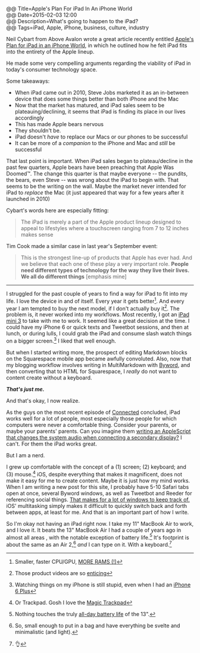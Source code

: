 @@ Title=Apple's Plan For iPad In An iPhone World  
@@ Date=2015-02-03 12:00  
@@ Description=What's going to happen to the iPad?  
@@ Tags=iPad, Apple, iPhone, business, culture, industry  

Neil Cybart from Above Avalon wrote a great article recently entitled [Apple's Plan for iPad in an iPhone World](http://www.aboveavalon.com/notes/2015/1/13/apples-plan-for-ipad-in-an-iphone-world), in which he outlined how he felt iPad fits into the entirety of the Apple lineup. 

He made some very compelling arguments regarding the viability of iPad in today's consumer technology space. 

Some takeaways:

* When iPad came out in 2010, Steve Jobs marketed it as an in-between device that does some things better than both iPhone and the Mac
* Now that the market has matured, and iPad sales seem to be plateauing/declining, it seems that iPad is finding its place in our lives accordingly
* This has made Apple bears nervous
* They shouldn't be. 
* iPad doesn't *have* to replace our Macs or our phones  to be successful
* It can be more of a *companion* to the iPhone and Mac and *still* be successful

That last point is important. When iPad sales began to plateau/decline in the past few quarters, Apple bears have been preaching that Apple Was Doomed™. The change this quarter is that maybe everyone -- the pundits, the bears, even Steve -- was wrong about the iPad to begin with. That seems to be the writing on the wall. Maybe the market never intended for iPad to *replace* the Mac (it just appeared that way for a few years after it launched in 2010)

Cybart's words here are especially fitting:
> The iPad is merely a part of the Apple product lineup designed to appeal to lifestyles where a touchscreen ranging from 7 to 12 inches makes sense

Tim Cook made a similar case in last year's September event:
> This is the strongest line-up of products that Apple has ever had. And we believe that each one of these play a very important role. **People need different types of technology for the way they live their lives. We all do different things** [emphasis mine]

<hr class="small">

I struggled for the past couple of years to find a way for iPad to fit into my life. I love the device in and of itself. Every year it gets better[^b]. And every year I am tempted to buy the next model, if I don't actually buy it[^bi]. The problem is, it never worked into my workflows. Most recently, I got an [iPad mini 3](http://www.theoveranalyzed.net/posts/2014/12/the-paradox-of-choice) to take with me to work. It seemed like a great decision at the time. I could have my iPhone 6 or quick texts and Tweetbot sessions, and then at lunch, or during lulls, I could grab the iPad and consume slash watch things on a bigger screen.[^wt] I liked that well enough.

But when I started writing more, the prospect of editing Markdown blocks on the Squarespace mobile app became awfully convoluted. Also, now that my blogging workflow involves writing in MultiMarkdown with [Byword](http://bywordapp.com), and then converting that to HTML for Squarespace, I *really* do not want to content create without a keyboard. 

***That's just me.***
 
And that's okay, I now realize.

As the guys on the most recent episode of [Connected](http://www.relay.fm/connected/24) concluded, iPad works well for a lot of people, most especially those people for which computers were never a comfortable thing. Consider your parents, or maybe your parents' parents. Can you imagine them [writing an AppleScript that changes the system audio when connecting a secondary display?](http://hints.macworld.com/article.php?story=20050614171126634) I can't. For them the iPad works great.

But I am a nerd.

I grew up comfortable with the concept of a (1) screen; (2) keyboard; and (3) mouse.[^m] iOS, despite everything that makes it magnificent, does not make it easy for me to create content. Maybe it is just how my mind works. When I am writing a new post for this site, I probably have 5-10 Safari tabs open at once, several Byword windows, as well as Tweetbot and Reeder for referencing social things. [That makes for a lot of windows to keep track of.](http://d.pr/i/eeRg) iOS' multitasking simply makes it difficult to quickly switch back and forth between apps, at least for me. And that is an important part of how I write.

So I'm okay not having an iPad right now. I take my 11" MacBook Air to work, and I love it. It beats the 13" MacBook Air I had a couple of years ago in almost all areas , with the notable exception of battery life.[^n] It's footprint is about the same as an Air 2,[^a] *and* I can type on it. With a keyboard.[^k]

[^b]: Smaller, faster CPU/GPU, [MORE RAMS (!)](http://www.cnet.com/news/ipad-air-2-teardown-reveals-new-hardware-more-ram-and-easier-to-open-case/#!)
[^bi]: Those product videos are so [enticing](https://www.youtube.com/watch?v=BCqJGoCMlVc)
[^wt]: Watching things on my iPhone is still stupid, even when I had an [iPhone 6 Plus](http://www.theoveranalyzed.net/posts/2014/10/why-i-couldnt-handle-the-iphone-6-plus-)
[^m]: Or Trackpad. Gosh I love the [Magic Trackpad](https://en.wikipedia.org/wiki/Magic_Trackpad)
[^n]: Nothing touches the truly [all-day battery life](http://mashable.com/2013/06/19/macbook-air-2013-review/) of the 13".
[^a]: So, small enough to put in a bag and have everything be svelte and minimalistic (and light).
[^k]: 👌
